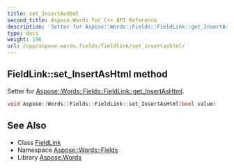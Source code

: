 ```yaml
---
title: set_InsertAsHtml
second_title: Aspose.Words for C++ API Reference
description: 'Setter for Aspose::Words::Fields::FieldLink::get_InsertAsHtml.'
type: docs
weight: 196
url: /cpp/aspose.words.fields/fieldlink/set_insertashtml/
---
```

## FieldLink::set_InsertAsHtml method


Setter for [Aspose::Words::Fields::FieldLink::get_InsertAsHtml](../get_insertashtml/).

```cpp
void Aspose::Words::Fields::FieldLink::set_InsertAsHtml(bool value)
```

## See Also

* Class [FieldLink](../)
* Namespace [Aspose::Words::Fields](../../)
* Library [Aspose.Words](../../../)
